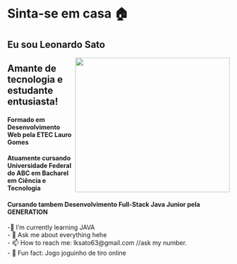 <h1>Sinta-se em casa 🏠</h1>
<h2>Eu sou Leonardo Sato</H2>
<img align="right" src="https://image.flaticon.com/icons/png/512/771/771247.png" width="350" height="305"/>
<h2>Amante de tecnologia e estudante entusiasta!</h2>
<h4>Formado em Desenvolvimento Web pela ETEC Lauro Gomes</h4>
<h4>Atuamente cursando Universidade Federal do ABC em Bacharel em Ciência e Tecnologia</h4>
<h4>Cursando tambem Desenvolvimento Full-Stack Java Junior pela GENERATION</h4>
-🌱 I’m currently learning JAVA
<br>- 💬 Ask me about everything hehe
<br>- 📫 How to reach me: lksato63@gmail.com //ask my number.
<br>- 🔫 Fun fact: Jogo joguinho de tiro online </td>




